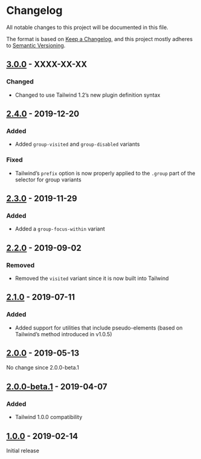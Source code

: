 # Changelog

All notable changes to this project will be documented in this file.

The format is based on [Keep a Changelog](https://keepachangelog.com/en/1.0.0/),
and this project mostly adheres to [Semantic Versioning](https://semver.org/spec/v2.0.0.html).

## [3.0.0] - XXXX-XX-XX

### Changed
- Changed to use Tailwind 1.2’s new plugin definition syntax

## [2.4.0] - 2019-12-20

### Added
- Added `group-visited` and `group-disabled` variants

### Fixed
- Tailwind’s `prefix` option is now properly applied to the `.group` part of the selector for group variants

## [2.3.0] - 2019-11-29

### Added
- Added a `group-focus-within` variant

## [2.2.0] - 2019-09-02

### Removed
- Removed the `visited` variant since it is now built into Tailwind

## [2.1.0] - 2019-07-11

### Added
- Added support for utilities that include pseudo-elements (based on Tailwind’s method introduced in v1.0.5)

## [2.0.0] - 2019-05-13

No change since 2.0.0-beta.1

## [2.0.0-beta.1] - 2019-04-07

### Added
- Tailwind 1.0.0 compatibility

## [1.0.0] - 2019-02-14

Initial release

[Unreleased]: https://github.com/benface/tailwindcss-interaction-variants/compare/v3.0.0...HEAD
[3.0.0]: https://github.com/benface/tailwindcss-interaction-variants/compare/v2.4.0...v3.0.0
[2.4.0]: https://github.com/benface/tailwindcss-interaction-variants/compare/v2.3.0...v2.4.0
[2.3.0]: https://github.com/benface/tailwindcss-interaction-variants/compare/v2.2.0...v2.3.0
[2.2.0]: https://github.com/benface/tailwindcss-interaction-variants/compare/v2.1.0...v2.2.0
[2.1.0]: https://github.com/benface/tailwindcss-interaction-variants/compare/v2.0.0...v2.1.0
[2.0.0]: https://github.com/benface/tailwindcss-interaction-variants/compare/v2.0.0-beta.1...v2.0.0
[2.0.0-beta.1]: https://github.com/benface/tailwindcss-interaction-variants/compare/v1.0.0...v2.0.0-beta.1
[1.0.0]: https://github.com/benface/tailwindcss-interaction-variants/releases/tag/v1.0.0
